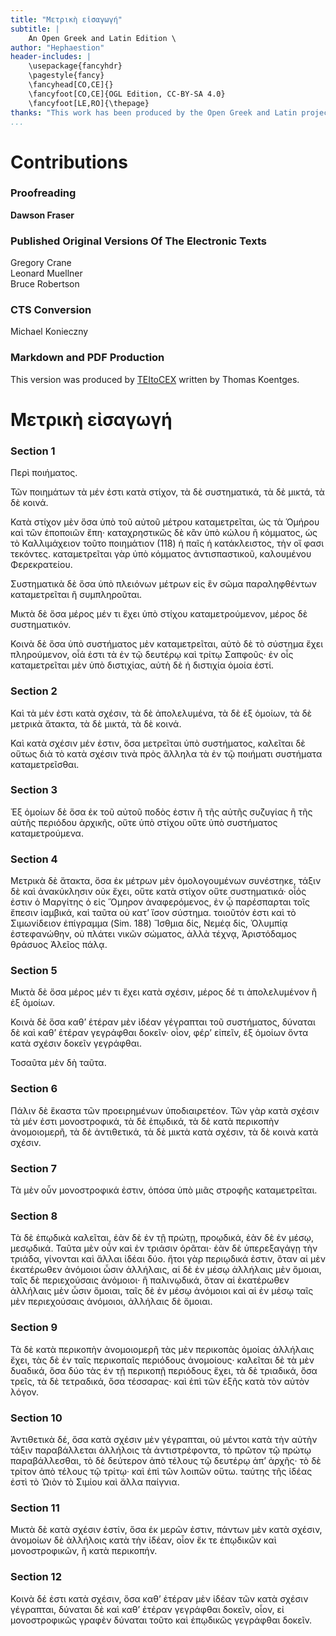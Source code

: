 ```yaml
---
title: "Μετρικὴ εἰσαγωγή"
subtitle: |
	An Open Greek and Latin Edition \ 
author: "Hephaestion"
header-includes: | 
	\usepackage{fancyhdr}
	\pagestyle{fancy}
	\fancyhead[CO,CE]{}
	\fancyfoot[CO,CE]{OGL Edition, CC-BY-SA 4.0}
	\fancyfoot[LE,RO]{\thepage}
thanks: "This work has been produced by the Open Greek and Latin project through the help of volunteers. See contributions for details."
...
```


# Contributions

### Proofreading

**Dawson Fraser**  

### Published Original Versions Of The Electronic Texts

Gregory Crane  
Leonard Muellner  
Bruce Robertson  
  
### CTS Conversion

Michael Konieczny  
  
### Markdown and PDF Production

This version was produced by [TEItoCEX](https://github.com/ThomasK81/TEItoCEX) written by Thomas Koentges.

# Μετρικὴ εἰσαγωγή

### Section 1

<pb facs="hephaestionisenc00hephuoft_0092"/>
					<head rend="center">Περὶ ποιήματος.</head>
					<p rend="indent">Τῶν ποιημάτων τὰ μέν ἐστι κατὰ στίχον, τὰ δὲ συστηματικά, τὰ δὲ μικτά, τὰ
						δὲ κοινά. </p>
					<p rend="indent">Κατὰ στίχον μὲν ὅσα ὑπὸ τοῦ αὐτοῦ μέτρου καταμετρεῖται, ὡς τὰ Ὁμήρου καὶ
						τῶν ἐποποιῶν ἔπη· καταχρηστικῶς δὲ κἂν ὑπὸ κώλου ἢ κόμματος, ὡς τὸ Καλλιμάχειον τοῦτο
						ποιημάτιον (118) <lb/>ἡ παῖς ἡ κατάκλειστος, <lb/>τὴν οἵ φασι τεκόντες. <lb/><pb
							facs="hephaestionisenc00hephuoft_0093"/>καταμετρεῖται γὰρ ὑπὸ κόμματος ἀντισπαστικοῦ,
						καλουμένου Φερεκρατείου. </p>
					<p rend="indent">Συστηματικὰ δὲ ὅσα ὑπὸ πλειόνων μέτρων εἰς ἓν σῶμα παραληφθέντων
						καταμετρεῖται ἢ συμπληροῦται. </p>
					<p rend="indent">Μικτὰ δὲ ὅσα μέρος μέν τι ἔχει ὑπὸ στίχου καταμετρούμενον, μέρος δὲ
						συστηματικόν. </p>
					<p rend="indent">Κοινὰ δὲ ὅσα ὑπὸ συστήματος μὲν καταμετρεῖται, αὐτὸ δὲ τὸ σύστημα ἔχει
						πληρούμενον, οἷά ἐστι τὰ ἐν τῷ δευτέρῳ καὶ τρίτῳ Σαπφοῦς· ἐν οἷς καταμετρεῖται μὲν ὑπὸ
						διστιχίας, αὐτὴ δὲ ἡ διστιχία ὁμοία ἐστί. </p>


### Section 2

<p rend="indent"><add>Καὶ τὰ μέν ἐστι</add> κατὰ σχέσιν, τὰ δὲ ἀπολελυμένα, τὰ δὲ ἐξ
						ὁμοίων, τὰ δὲ μετρικὰ ἄτακτα, τὰ δὲ μικτά, τὰ δὲ κοινά. </p>
					<p rend="indent">Καὶ κατὰ σχέσιν μέν ἐστιν, ὅσα μετρεῖται ὑπὸ συστήματος, καλεῖται δὲ
						οὕτως διὰ τὸ <add>κατὰ</add> σχέσιν τινὰ πρὸς ἄλληλα τὰ ἐν τῷ ποιήματι συστήματα
						καταμετρεῖσθαι. </p>


### Section 3

<p rend="indent">Ἐξ ὁμοίων δὲ ὅσα ἐκ τοῦ αὐτοῦ ποδὸς ἐστιν ἢ τῆς αὐτῆς συζυγίας ἢ τῆς
						αὐτῆς περιόδου ἀρχικῆς, οὔτε ὑπὸ στίχου οὕτε ὑπὸ συστήματος καταμετρούμενα. </p>


### Section 4

<p rend="indent">Μετρικὰ δὲ ἄτακτα, ὅσα ἐκ μέτρων μὲν ὁμολογουμένων <pb
							facs="hephaestionisenc00hephuoft_0094"/>συνέστηκε, τάξιν δὲ καὶ ἀνακύκλησιν οὐκ ἔχει,
						οὕτε κατὰ στίχον οὔτε συστηματικά· οἷός ἐστιν ὁ Μαργίτης ὁ εἰς Ὅμηρον ἀναφερόμενος, ἐν ᾧ
						παρέσπαρται τοῖς ἔπεσιν ἰαμβικά, καὶ ταῦτα οὐ κατʼ ἴσον σύστημα. τοιοῦτόν ἐστι καὶ τὸ
						Σιμωνίδειον ἐπίγραμμα (Sim. 188) <lb/>Ἴσθμια δίς, Νεμέᾳ δίς, Ὀλυμπίᾳ ἐστεφανώθην,
						<lb/>οὐ πλάτει νικῶν σώματος, ἀλλὰ τέχνᾳ, <lb/>Ἀριστόδαμος θράσυος Ἀλεῖος πάλᾳ.
						<lb/></p>


### Section 5

<p rend="indent">Μικτὰ δὲ ὅσα μέρος μέν τι ἔχει κατὰ σχέσιν, μέρος δέ τι ἀπολελυμένον ἢ ἐξ
						ὁμοίων. </p>
					<p rend="indent">Κοινὰ δὲ ὅσα καθʼ ἑτέραν μὲν ἰδέαν γέγραπται τοῦ συστήματος, δύναται δὲ
						καὶ καθʼ ἑτέραν γεγράφθαι δοκεῖν· οἷον, φέρʼ εἰπεῖν, ἐξ ὁμοίων ὄντα κατὰ σχέσιν δοκεῖν
						γεγράφθαι. </p>
					<p rend="indent">Τοσαῦτα μὲν δὴ ταῦτα. </p>


### Section 6

<p rend="indent">Πάλιν δὲ ἕκαστα τῶν προειρημένων ὑποδιαιρετέον. Τῶν γὰρ κατὰ σχέσιν τὰ
						μέν ἐστι μονοστροφικά, τὰ δὲ ἐπῳδικά, τὰ δὲ κατὰ περικοπὴν ἀνομοιομερῆ, τὰ δὲ
						ἀντιθετικά, τὰ δὲ μικτὰ κατὰ σχέσιν, <add>τὰ δὲ κοινὰ κατὰ σχέσιν</add>. </p>


### Section 7

<p rend="indent">Τὰ μὲν οὖν μονοστροφικά ἐστιν, ὁπόσα ὑπὸ μιᾶς στροφῆς καταμετρεῖται. <pb
							facs="hephaestionisenc00hephuoft_0095"/></p>


### Section 8

<p rend="indent">Τὰ δὲ <gap reason="lost"/> ἐπῳδικὰ καλεῖται, ἐὰν δὲ ἐν τῇ πρώτῃ,
						προῳδικά, ἐὰν δὲ ἐν μέσῳ, μεσῳδικά. Ταῦτα μὲν οὖν καὶ ἐν τριάσιν ὁρᾶται· ἐὰν δὲ
						ὑπερεξαγάγῃ τὴν τριάδα, γίνονται καὶ ἄλλαι ἰδέαι δύο. ἤτοι γὰρ περιῳδικά ἐστιν, ὅταν αἱ
						μὲν ἑκατέρωθεν ἀνόμοιοι ὦσιν <add>ἀλλήλαις, αἱ δὲ ἐν μέσῳ</add> ἀλλήλαις μὲν ὅμοιαι,
						ταῖς δὲ περιεχούσαις ἀνὀμοιοι· ἢ παλινῳδικά, ὅταν αἱ ἑκατέρωθεν ἀλλήλαις μὲν ὦσιν
						ὅμοιαι, <add>ταῖς δὲ ἐν μέσῳ ἀνόμοιοι</add> καὶ αἱ ἐν μέσῳ ταῖς μὲν περιεχούσαις
						ἀνόμοιοι, <add>ἀλλήλαις δὲ ὅμοιαι</add>. </p>


### Section 9

<p rend="indent">Τὰ δὲ κατὰ περικοπὴν ἀνομοιομερῆ τὰς μὲν περικοπὰς ὁμοίας ἀλλήλαις ἔχει,
						τὰς δὲ ἐν ταῖς περικοπαῖς περιόδους ἀνομοίους· καλεῖται δὲ τὰ μὲν δυαδικά, ὅσα δύο τὰς
						ἐν τῇ περικοπῇ περιόδους ἔχει, τὰ δὲ τριαδικά, ὅσα τρεῖς, τὰ δὲ τετραδικά, ὅσα τέσσαρας·
						καὶ ἐπὶ τῶν ἑξῆς κατὰ τὸν αὐτὸν λόγον. </p>


### Section 10

<p rend="indent">Ἀντιθετικὰ δέ, ὅσα κατὰ σχέσιν μὲν γέγραπται, <pb
							facs="hephaestionisenc00hephuoft_0096"/>οὐ μέντοι κατὰ τὴν αὐτὴν τάξιν παραβάλλεται
						ἀλλήλοις τὰ ἀντιστρέφοντα, τὸ πρῶτον τῷ πρώτῳ <gap reason="lost"/> παραβάλλεσθαι, τὸ
							<add>δὲ</add> δεύτερον ἀπὸ τέλους τῷ δευτέρῳ ἀπʼ ἀρχῆς· τὸ δὲ τρίτον ἀπὸ τέλους τῷ
						τρίτῳ· καὶ ἐπὶ τῶν λοιπῶν οὕτω. ταύτης τῆς ἰδέας ἐστὶ τὸ Ὠιὸν τὸ Σιμίου καὶ ἄλλα
						παίγνια. </p>


### Section 11

<p rend="indent">Μικτὰ δὲ κατὰ σχέσιν ἐστίν, ὅσα ἐκ μερῶν ἐστιν, πάντων μὲν κατὰ σχέσιν,
						ἀνομοίων δὲ ἀλλήλοις κατὰ τὴν ἰδέαν, <add>οἷον</add> ἔκ τε ἐπῳδικῶν καὶ μονοστροφικῶν, ἢ
						κατὰ περικοπήν. </p>


### Section 12

<p rend="indent">Κοινὰ δέ ἐστι κατὰ σχέσιν, ὅσα καθʼ ἑτέραν μὲν ἰδέαν τῶν κατὰ σχέσιν
						γέγραπται, δύναται δὲ καὶ καθʼ ἑτέραν γεγράφθαι δοκεῖν, οἷον, εἰ μονοστροφικῶς γραφὲν
						δύναται τοῦτο καὶ ἐπῳδικῶς γεγράφθαι δοκεῖν. </p>

